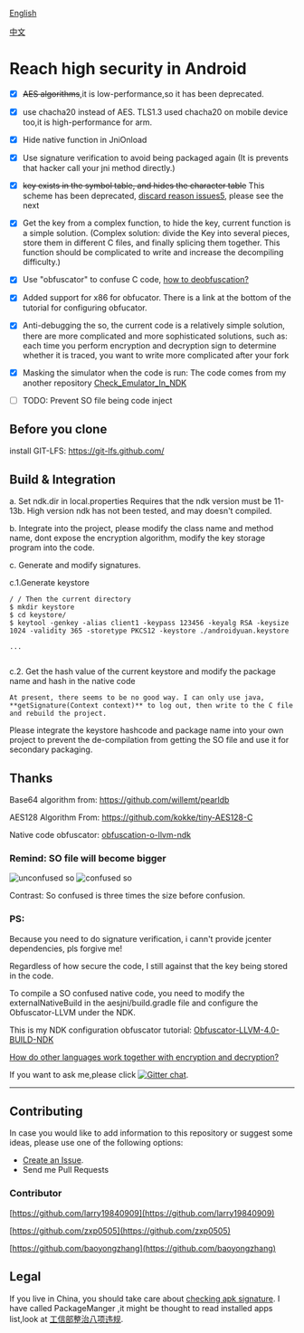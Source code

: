 [English](https://github.com/BruceWind/AESJniEncrypt/blob/master/README.md)

[中文](https://github.com/BruceWind/AESJniEncrypt/blob/master/README_zh.md)


# Reach high security in Android
- [x] ~~AES algorithms~~,it is low-performance,so it has been deprecated.
- [x] use chacha20 instead of AES. TLS1.3 used chacha20 on mobile device too,it is high-performance for arm.
- [x] Hide native function in JniOnload
- [x] Use signature verification to avoid being packaged again (It is prevents that hacker call your jni method directly.)
- [x] ~~key exists in the symbol table, and hides the character table~~ This scheme has been deprecated, [discard reason issues5](https://github.com/weizongwei5/AESJniEncrypt/issues/5), please see the next
- [x] Get the key from a complex function, to hide the key, current function is a simple solution. (Complex solution: divide the Key into several pieces, store them in different C files, and finally splicing them together. This function should be complicated to write and increase the decompiling difficulty.)

- [x] Use "obfuscator" to confuse C code, [how to  deobfuscation?](https://blog.quarkslab.com/deobfuscation-recovering-an-ollvm-protected-program.html)
- [x] Added support for x86 for obfucator. There is a link at the bottom of the tutorial for configuring obfucator.
- [x] Anti-debugging the so, the current code is a relatively simple solution, there are more complicated and more sophisticated solutions, such as: each time you perform encryption and decryption sign to determine whether it is traced, you want to write more complicated after your fork
- [x] Masking the simulator when the code is run: The code comes from my another repository [Check_Emulator_In_NDK](https://github.com/Scavenges/Check_Emulator_In_NDK)
- [ ] TODO: Prevent SO file being code inject


## Before you clone
install GIT-LFS: https://git-lfs.github.com/

## Build & Integration

a. Set ndk.dir in local.properties Requires that the ndk version must be 11-13b. High version ndk has not been tested, and may doesn't compiled.

b. Integrate into the project, please modify the class name and method name, dont expose the encryption algorithm, modify the key storage program into the code.

c. Generate and modify signatures.

c.1.Generate keystore
```
/ / Then the current directory
$ mkdir keystore
$ cd keystore/
$ keytool -genkey -alias client1 -keypass 123456 -keyalg RSA -keysize 1024 -validity 365 -storetype PKCS12 -keystore ./androidyuan.keystore

...


```

c.2. Get the hash value of the current keystore and modify the package name and hash in the native code

    At present, there seems to be no good way. I can only use java, **getSignature(Context context)** to log out, then write to the C file and rebuild the project.
    
  Please integrate the keystore hashcode and package name into your own project to prevent the de-compilation from getting the SO file and use it for secondary packaging.
## Thanks

Base64 algorithm from: https://github.com/willemt/pearldb

AES128 Algorithm From: https://github.com/kokke/tiny-AES128-C

Native code obfuscator: [obfuscation-o-llvm-ndk](https://fuzion24.github.io/android/obfuscation/ndk/llvm/o-llvm/2014/07/27/android-obfuscation-o-llvm-ndk)


### Remind: SO file will become bigger

![unconfused so](https://github.com/weizongwei5/AESJniEncrypt/raw/master/img/unobfscator_debugapk.png)
![confused so](https://github.com/weizongwei5/AESJniEncrypt/raw/master/img/obfscator_screen.png)

Contrast: So confused is three times the size before confusion.

### PS:
Because you need to do signature verification, i cann't provide jcenter dependencies, pls forgive me! 

Regardless of how secure the code, I still against that the key being stored in the code.


To compile a SO confused native code, you need to modify the externalNativeBuild in the aesjni/build.gradle file and configure the Obfuscator-LLVM under the NDK.

This is my NDK configuration obfuscator tutorial: [Obfuscator-LLVM-4.0-BUILD-NDK](https://github.com/weizongwei5/Obfuscator-LLVM-4.0-BUILD-NDK)

[How do other languages ​​work together with encryption and decryption?](https://github.com/weizongwei5/AESJniEncrypt/issues/8)

If you want to ask me,please click [![Gitter chat](https://badges.gitter.im/gitterHQ/gitter.png)](https://gitter.im/askbruce/community).

-------------------

## Contributing

In case you would like to add information to this repository or suggest some ideas, please use one of the following options:

- [Create an Issue](https://github.com/weizongwei5/AESJniEncrypt/issues/new).
- Send me Pull Requests

### Contributor

[https://github.com/larry19840909](https://github.com/larry19840909)

[https://github.com/zxp0505](https://github.com/zxp0505)

[https://github.com/baoyongzhang](https://github.com/baoyongzhang)


## Legal
If you live in China, you should take care about [checking apk signature](https://github.com/BruceWind/AESJniEncrypt/blob/master/aesjni/src/main/cpp/check_emulator.c#L43).
I have called PackageManger ,it might be thought to read installed apps list,look at [工信部整治八项违规](http://www.miit.gov.cn/n1146295/n7281315/c7507241/part/7507297.docx).
